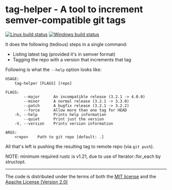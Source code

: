 # tag-helper - A tool to increment semver-compatible git tags

[![Linux build status](https://travis-ci.org/panoptix-za/tag-helper.svg?branch=master)](https://travis-ci.org/panoptix-za/tag-helper)
[![Windows build status](https://ci.appveyor.com/api/projects/status/github/panoptix-za/tag-helper?svg=true)](https://ci.appveyor.com/project/panoptix-za/tag-helper)

It does the following (tedious) steps in a single command:

- Listing latest tag (provided it's in semver format)
- Tagging the repo with a version that increments that tag

Following is what the `--help` option looks like:

```
USAGE:
    tag-helper [FLAGS] [repo]

FLAGS:
        --major      An incompatible release (3.2.1 -> 4.0.0)
        --minor      A normal release (3.2.1 -> 3.3.0)
        --patch      A bugfix release (3.2.1 -> 3.2.2)
        --force      Allow more than one tag for HEAD
    -h, --help       Prints help information
        --quiet      Print just the version
    -V, --version    Prints version information

ARGS:
    <repo>    Path to git repo [default: .]
```

All that's left is pushing the resulting tag to remote repo (via `git push`).

NOTE: minimum required rustc is v1.21, due to use of Iterator::for_each by structopt.

---

The code is distributed under the terms of both the
[MIT license](LICENSE-MIT) and the
[Apache License (Version 2.0)](LICENSE-APACHE)
